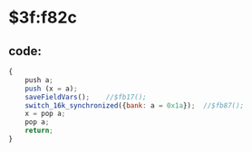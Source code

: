 ﻿
# $3f:f82c


## code:
```js
{
	push a;
	push (x = a);
	saveFieldVars();	//$fb17();
	switch_16k_synchronized({bank: a = 0x1a});	//$fb87();
	x = pop a;
	pop a;
	return;
}
```




